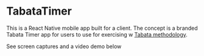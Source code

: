 # TabataTimer

This is a React Native mobile app built for a client. The concept is a branded Tabata Timer app for users to use for exercising w [Tabata methodology](https://www.active.com/fitness/articles/what-is-tabata-training).

See screen captures and a video demo below
